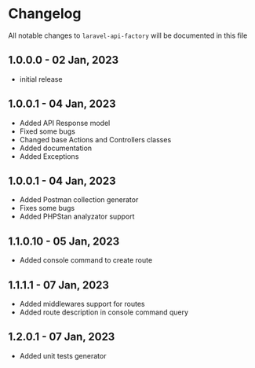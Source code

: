 # Changelog

All notable changes to `laravel-api-factory` will be documented in this file

## 1.0.0.0 - 02 Jan, 2023

- initial release

## 1.0.0.1 - 04 Jan, 2023

- Added API Response model
- Fixed some bugs
- Changed base Actions and Controllers classes
- Added documentation
- Added Exceptions

## 1.0.0.1 - 04 Jan, 2023
- Added Postman collection generator
- Fixes some bugs
- Added PHPStan analyzator support

## 1.1.0.10 - 05 Jan, 2023
- Added console command to create route

## 1.1.1.1 - 07 Jan, 2023
- Added middlewares support for routes
- Added route description in console command query

## 1.2.0.1 - 07 Jan, 2023
- Added unit tests generator

